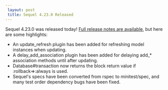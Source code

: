 ```yaml
---
 layout: post
 title: Sequel 4.23.0 Released
---
```


Sequel 4.23.0 was released today!  <a href="/rdoc/files/doc/release_notes/4_23_0_txt.html">Full release notes are available</a>, but here are some highlights:

* An update_refresh plugin has been added for refreshing model instances when updating.
* A delay_add_association plugin has been added for delaying add_* association methods until after updating.
* Database#transaction now returns the block return value if :rollback=>:always is used.
* Sequel's specs have been converted from rspec to minitest/spec, and many test order dependency bugs have been fixed.
